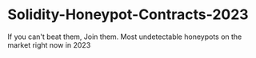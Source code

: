 # Solidity-Honeypot-Contracts-2023
If you can't beat them, Join them. Most undetectable honeypots on the market right now in 2023

